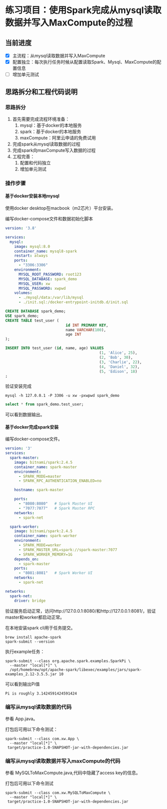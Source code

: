 # 练习项目：使用Spark完成从mysql读取数据并写入MaxCompute的过程
## 当前进度
- [x] 主流程：从mysql读取数据并写入MaxCompute
- [x] 配置独立：每次执行任务时候从配置读取Spark、Mysql、MaxCompute的配置信息
- [ ] 增加单元测试

## 思路拆分和工程代码说明

### 思路拆分
1. 首先需要完成流程环境准备：
   1. mysql：基于docker的本地服务
   2. spark：基于docker的本地服务
   3. maxCompute：阿里云申请的免费试用
2. 完成spark从mysql读取数据的过程
3. 完成spark向maxCompute写入数据的过程
4. 工程完善：
   1. 配置和代码独立
   2. 增加单元测试

### 操作步骤
#### 基于docker安装本地mysql
使用docker desktop在macbook（m2芯片）平台安装。

编写docker-compose文件和数据初始化脚本
```yaml
version: '3.8'

services:
  mysql:
    image: mysql:8.0
    container_name: mysql8-spark
    restart: always
    ports:
      - "3306:3306"
    environment:
      MYSQL_ROOT_PASSWORD: root123
      MYSQL_DATABASE: spark_demo
      MYSQL_USER: xw
      MYSQL_PASSWORD: xwpwd
    volumes:
      - ./mysql/data:/var/lib/mysql
      - ./init.sql:/docker-entrypoint-initdb.d/init.sql
```
```sql
CREATE DATABASE spark_demo;
USE spark_demo;
CREATE TABLE test_user (
                           id INT PRIMARY KEY,
                           name VARCHAR(100),
                           age INT
);

INSERT INTO test_user (id, name, age) VALUES
                                          (1, 'Alice', 25),
                                          (2, 'Bob', 30),
                                          (3, 'Charlie', 22),
                                          (4, 'Daniel', 32),
                                          (5, 'Edison', 18)
;
```
验证安装完成
```shell
mysql -h 127.0.0.1 -P 3306 -u xw -pxwpwd spark_demo
```
```sql
select * from spark_demo.test_user;
```
可以看到数据输出。

#### 基于docker完成spark安装
编写docker-compose文件。

```yaml
version: '3'
services:
  spark-master:
    image: bitnami/spark:2.4.5
    container_name: spark-master
    environment:
      - SPARK_MODE=master
      - SPARK_RPC_AUTHENTICATION_ENABLED=no

    hostname: spark-master

    ports:
      - "8080:8080"   # Spark Master UI
      - "7077:7077"   # Spark Master RPC
    networks:
      - spark-net

  spark-worker:
    image: bitnami/spark:2.4.5
    container_name: spark-worker
    environment:
      - SPARK_MODE=worker
      - SPARK_MASTER_URL=spark://spark-master:7077
      - SPARK_WORKER_MEMORY=1G
    depends_on:
      - spark-master
    ports:
      - "8081:8081"   # Spark Worker UI
    networks:
      - spark-net

networks:
  spark-net:
    driver: bridge
```
验证服务启动正常，访问http://127.0.0.1:8080/和http://127.0.0.1:8081/，验证master和worker都启动正常。

在本地安装spark cli用于任务提交。
```shell
brew install apache-spark
spark-submit --version
```

执行example任务：
```shell
spark-submit --class org.apache.spark.examples.SparkPi \
  --master "local[*]" \
  /opt/homebrew/opt/apache-spark/libexec/examples/jars/spark-examples_2.12-3.5.5.jar 10
```
可以看到输出Pi值
```
Pi is roughly 3.1424591424591424
```

### 编写从mysql读取数据的代码

参看 App.java。

打包后可用以下命令测试：
```shell
spark-submit --class com.xw.App \
  --master "local[*]" \
 target/practice-1.0-SNAPSHOT-jar-with-dependencies.jar
```


### 编写从mysql读取数据并写入maxCompute的代码

参看 MySQLToMaxCompute.java,代码中隐藏了access key的信息。

打包后可用以下命令测试

```shell
spark-submit --class com.xw.MySQLToMaxCompute \
  --master "local[*]" \
 target/practice-1.0-SNAPSHOT-jar-with-dependencies.jar
```